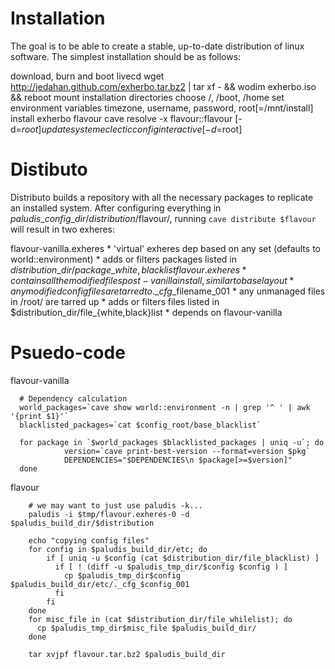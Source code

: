 Installation
============
  The goal is to be able to create a stable, up-to-date distribution of
  linux software. The simplest installation should be as follows:

  download, burn and boot livecd
      wget http://jedahan.github.com/exherbo.tar.bz2 | tar xf - && wodim exherbo.iso && reboot
  mount installation directories
      choose /, /boot, /home
  set environment variables
      timezone, username, password, root[=/mnt/install]
  install exherbo flavour
      cave resolve -x flavour::flavour [-d=$root]
  update system
      eclectic config interactive [-d=$root]

Distibuto
=========
  Distributo builds a repository with all the necessary packages to
  replicate an installed system. After configuring everything in
  $paludis\_config\_dir/distribution/$flavour/, running
  `cave distribute $flavour` will result in two exheres:

  flavour-vanilla.exheres
    * 'virtual' exheres dep based on any set (defaults to world::environment)
    * adds or filters packages listed in $distribution\_dir/package\_{white,black}list
  flavour.exheres
    * contains all the modified files post-vanilla install, similar to baselayout
    * any modified config files are tarred to .\_cfg\_$filename\_001
    * any unmanaged files in /root/ are tarred up
    * adds or filters files listed in $distribution\_dir/file\_{white,black}list
    * depends on flavour-vanilla
 
Psuedo-code
===========

  flavour-vanilla

      # Dependency calculation
      world_packages=`cave show world::environment -n | grep '^ ' | awk '{print $1}'`
      blacklisted_packages=`cat $config_root/base_blacklist`

      for package in `$world_packages $blacklisted_packages | uniq -u`; do
                version=`cave print-best-version --format=version $pkg`
                DEPENDENCIES="$DEPENDENCIES\n $package[>=$version]"
      done

  flavour
    
        # we may want to just use paludis -k...
        paludis -i $tmp/flavour.exheres-0 -d $paludis_build_dir/$distribution

        echo "copying config files"
        for config in $paludis_build_dir/etc; do
            if [ uniq -u $config (cat $distribution_dir/file_blacklist) ]
              if [ ! (diff -u $paludis_tmp_dir/$config $config ) ]
                cp $paludis_tmp_dir$config $paludis_build_dir/etc/._cfg_$config_001
              fi
            fi
        done
        for misc_file in (cat $distribution_dir/file_whilelist); do
          cp $paludis_tmp_dir$misc_file $paludis_build_dir/
        done

        tar xvjpf flavour.tar.bz2 $paludis_build_dir
